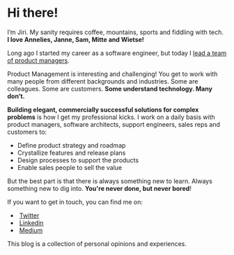 # Hi there!

I’m Jiri. My sanity requires coffee, mountains, sports and fiddling with tech. **I love Annelies, Janne, Sam, Mitte and Wietse!**

Long ago I started my career as a software engineer, but today I [lead a team of product managers](https://be.linkedin.com/in/jiridejagere). 

Product Management is interesting and challenging! You get to work with many people from different backgrounds and industries. Some are colleagues. Some are customers. **Some understand technology. Many don’t.**

**Building elegant, commercially successful solutions for complex problems** is how I get my professional kicks. I work on a daily basis with product managers, software architects, support engineers, sales reps and customers to:

* Define product strategy and roadmap
* Crystallize features and release plans
* Design processes to support the products 
* Enable sales people to sell the value

But the best part is that there is always something new to learn. Always something new to dig into. **You're never done, but never bored**! 

If you want to get in touch, you can find me on:

 * <span class="blue-fa"><i class="fab fa-twitter fa-fw"></i>&nbsp;</span>[Twitter](https://twitter.com/JiriDJ)
 * <span class="blue-fa"><i class="fab fa-linkedin fa-fw"></i>&nbsp;</span>[Linkedin](https://be.linkedin.com/in/jiridejagere)
 * <span class="blue-fa"><i class="fab fa-medium fa-fw"></i>&nbsp;</span>[Medium](https://medium.com/@jiridejagere)

This blog is a collection of personal opinions and experiences.